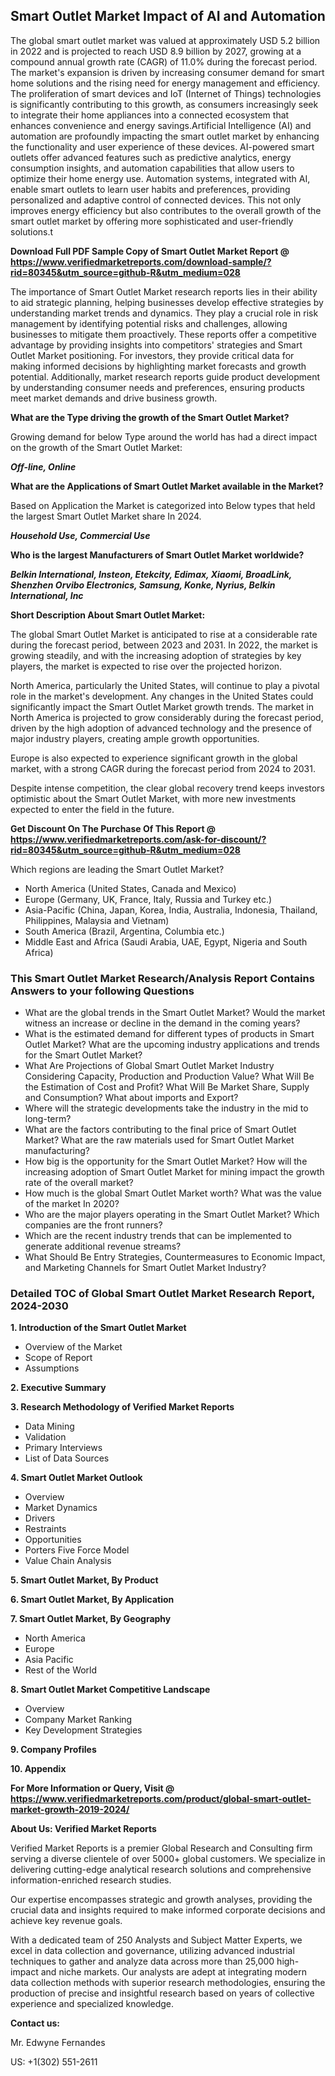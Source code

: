 <h2>Smart Outlet Market Impact of AI and Automation</h2>The global smart outlet market was valued at approximately USD 5.2 billion in 2022 and is projected to reach USD 8.9 billion by 2027, growing at a compound annual growth rate (CAGR) of 11.0% during the forecast period. The market's expansion is driven by increasing consumer demand for smart home solutions and the rising need for energy management and efficiency. The proliferation of smart devices and IoT (Internet of Things) technologies is significantly contributing to this growth, as consumers increasingly seek to integrate their home appliances into a connected ecosystem that enhances convenience and energy savings.Artificial Intelligence (AI) and automation are profoundly impacting the smart outlet market by enhancing the functionality and user experience of these devices. AI-powered smart outlets offer advanced features such as predictive analytics, energy consumption insights, and automation capabilities that allow users to optimize their home energy use. Automation systems, integrated with AI, enable smart outlets to learn user habits and preferences, providing personalized and adaptive control of connected devices. This not only improves energy efficiency but also contributes to the overall growth of the smart outlet market by offering more sophisticated and user-friendly solutions.t</p><p id="" class=""><strong>Download Full PDF Sample Copy of Smart Outlet Market Report @ <a href="https://www.verifiedmarketreports.com/download-sample/?rid=80345&utm_source=github-R&utm_medium=028" target="_blank">https://www.verifiedmarketreports.com/download-sample/?rid=80345&utm_source=github-R&utm_medium=028</a></strong></p><p>The importance of&nbsp;Smart Outlet Market research reports lies in their ability to aid strategic planning, helping businesses develop effective strategies by understanding market trends and dynamics. They play a crucial role in risk management by identifying potential risks and challenges, allowing businesses to mitigate them proactively. These reports offer a competitive advantage by providing insights into competitors' strategies and Smart Outlet Market positioning. For investors, they provide critical data for making informed decisions by highlighting market forecasts and growth potential. Additionally, market research reports guide product development by understanding consumer needs and preferences, ensuring products meet market demands and drive business growth.</p><p><strong>What are the&nbsp;Type driving the growth of the Smart Outlet Market?</strong></p><p id="" class="">Growing demand for below Type around the world has had a direct impact on the growth of the Smart Outlet Market:</p><em><strong>Off-line, Online</strong></em></p><strong>What are the&nbsp;Applications&nbsp;of Smart Outlet Market available in the Market?</strong></p><p id="" class="">Based on Application the Market is categorized into Below types that held the largest Smart Outlet Market share In 2024.</p><em><strong>Household Use, Commercial Use</strong></em></p><strong>Who is the largest Manufacturers of Smart Outlet Market worldwide?</strong></p><p><em><strong>Belkin International, Insteon, Etekcity, Edimax, Xiaomi, BroadLink, Shenzhen Orvibo Electronics, Samsung, Konke, Nyrius, Belkin International, Inc</strong></em></p><p id="" class=""><strong>Short Description About Smart Outlet Market:</strong></p><p>The global Smart Outlet Market is anticipated to rise at a considerable rate during the forecast period, between 2023 and 2031. In 2022, the market is growing steadily, and with the increasing adoption of strategies by key players, the market is expected to rise over the projected horizon.</p><p>North America, particularly the United States, will continue to play a pivotal role in the market's development. Any changes in the United States could significantly impact the Smart Outlet Market growth trends. The market in North America is projected to grow considerably during the forecast period, driven by the high adoption of advanced technology and the presence of major industry players, creating ample growth opportunities.</p><p>Europe is also expected to experience significant growth in the global market, with a strong CAGR during the forecast period from 2024 to 2031.</p><p>Despite intense competition, the clear global recovery trend keeps investors optimistic about the Smart Outlet Market, with more new investments expected to enter the field in the future.</p><p id="" class=""><strong>Get Discount On The Purchase Of This Report @ <a href="https://www.verifiedmarketreports.com/ask-for-discount/?rid=80345&utm_source=github-R&utm_medium=028" target="_blank">https://www.verifiedmarketreports.com/ask-for-discount/?rid=80345&utm_source=github-R&utm_medium=028</a></strong></p>Which regions are leading the Smart Outlet Market?</p><ul><li>North America (United States, Canada and Mexico)</li><li>Europe (Germany, UK, France, Italy, Russia and Turkey etc.)</li><li>Asia-Pacific (China, Japan, Korea, India, Australia, Indonesia, Thailand, Philippines, Malaysia and Vietnam)</li><li>South America (Brazil, Argentina, Columbia etc.)</li><li>Middle East and Africa (Saudi Arabia, UAE, Egypt, Nigeria and South Africa)</li></ul><h3 id="" class="">This Smart Outlet Market Research/Analysis Report Contains Answers to your following Questions</h3><ul><li>What are the global trends in the Smart Outlet Market? Would the market witness an increase or decline in the demand in the coming years?</li><li>What is the estimated demand for different types of products in Smart Outlet Market? What are the upcoming industry applications and trends for the Smart Outlet Market?</li><li>What Are Projections of Global Smart Outlet Market Industry Considering Capacity, Production and Production Value? What Will Be the Estimation of Cost and Profit? What Will Be Market Share, Supply and Consumption? What about imports and Export?</li><li>Where will the strategic developments take the industry in the mid to long-term?</li><li>What are the factors contributing to the final price of Smart Outlet Market? What are the raw materials used for Smart Outlet Market manufacturing?</li><li>How big is the opportunity for the Smart Outlet Market? How will the increasing adoption of Smart Outlet Market for mining impact the growth rate of the overall market?</li><li>How much is the global Smart Outlet Market worth? What was the value of the market In 2020?</li><li>Who are the major players operating in the Smart Outlet Market? Which companies are the front runners?</li><li>Which are the recent industry trends that can be implemented to generate additional revenue streams?</li><li>What Should Be Entry Strategies, Countermeasures to Economic Impact, and Marketing Channels for Smart Outlet Market Industry?</li></ul><h3 id="" class="">Detailed TOC of Global Smart Outlet Market Research Report, 2024-2030</h3><p id="" class=""><strong>1. Introduction of the Smart Outlet Market</strong></p><ul><li>Overview of the Market</li><li>Scope of Report</li><li>Assumptions</li></ul><p id="" class=""><strong>2. Executive Summary</strong></p><p id="" class=""><strong>3. Research Methodology of Verified Market Reports</strong></p><ul><li>Data Mining</li><li>Validation</li><li>Primary Interviews</li><li>List of Data Sources</li></ul><p id="" class=""><strong>4. Smart Outlet Market Outlook</strong></p><ul><li>Overview</li><li>Market Dynamics</li><li>Drivers</li><li>Restraints</li><li>Opportunities</li><li>Porters Five Force Model</li><li>Value Chain Analysis</li></ul><p id="" class=""><strong>5. Smart Outlet Market, By Product</strong></p><p id="" class=""><strong>6. Smart Outlet Market, By Application</strong></p><p id="" class=""><strong>7. Smart Outlet Market, By Geography</strong></p><ul><li>North America</li><li>Europe</li><li>Asia Pacific</li><li>Rest of the World</li></ul><p id="" class=""><strong>8. Smart Outlet Market Competitive Landscape</strong></p><ul><li>Overview</li><li>Company Market Ranking</li><li>Key Development Strategies</li></ul><p id="" class=""><strong>9. Company Profiles</strong></p><p id="" class=""><strong>10. Appendix</strong></p><p id="" class=""><strong>For More Information or Query, Visit @ <a href="https://www.verifiedmarketreports.com/product/global-smart-outlet-market-growth-2019-2024/" target="_blank">https://www.verifiedmarketreports.com/product/global-smart-outlet-market-growth-2019-2024/</a></strong></p><p id="" class=""><strong>About Us: Verified Market Reports</strong></p><p id="" class="">Verified Market Reports is a premier Global Research and Consulting firm serving a diverse clientele of over 5000+ global customers. We specialize in delivering cutting-edge analytical research solutions and comprehensive information-enriched research studies.</p><p id="" class="">Our expertise encompasses strategic and growth analyses, providing the crucial data and insights required to make informed corporate decisions and achieve key revenue goals.</p><p id="" class="">With a dedicated team of 250 Analysts and Subject Matter Experts, we excel in data collection and governance, utilizing advanced industrial techniques to gather and analyze data across more than 25,000 high-impact and niche markets. Our analysts are adept at integrating modern data collection methods with superior research methodologies, ensuring the production of precise and insightful research based on years of collective experience and specialized knowledge.</p><p id="" class=""><strong>Contact us:</strong></p><p id="" class="">Mr. Edwyne Fernandes</p><p id="" class="">US: +1(302) 551-2611</p>